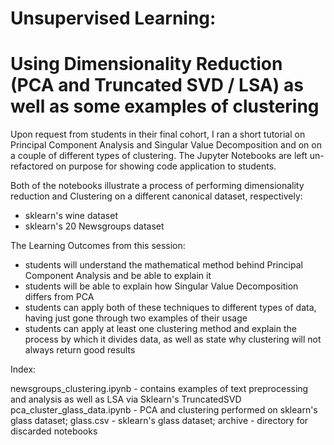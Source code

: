 # Unsupervised Learning:
# Using Dimensionality Reduction (PCA and Truncated SVD / LSA) as well as some examples of clustering
Upon request from students in their final cohort, I ran a short tutorial on Principal Component Analysis and Singular Value Decomposition and on on a couple of different types of clustering.
The Jupyter Notebooks are left un-refactored on purpose for showing code application to students. 

Both of the notebooks illustrate a process of performing dimensionality reduction and Clustering on a different canonical dataset, respectively:
 - sklearn's wine dataset
 - sklearn's 20 Newsgroups dataset
 
 
 The Learning Outcomes from this session:
 
  * students will understand the mathematical method behind Principal Component Analysis and be able to explain it
  * students will be able to explain how Singular Value Decomposition differs from PCA
  * students can apply both of these techniques to different types of data, having just gone through two examples of their usage
  * students can apply at least one clustering method and explain the process by which it divides data, as well as state why clustering will not always return good results
 
 Index:
 
newsgroups_clustering.ipynb - contains examples of text preprocessing and analysis as well as LSA via Sklearn's TruncatedSVD
pca_cluster_glass_data.ipynb - PCA and clustering performed on sklearn's glass dataset;
glass.csv - sklearn's glass dataset;
archive - directory for discarded notebooks
